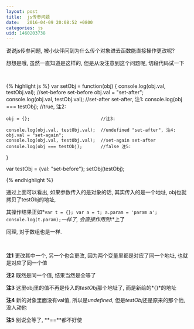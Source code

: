 ```yaml
---
layout: post
title:  js传参问题
date:   2016-04-09 20:08:52 +0800
categories: js
uid: 1460203738
---
```

说说js传参问题, 被小伙伴问到为什么传个对象进去函数能直接操作更改呢?

想想是哦, 虽然一直知道是这样的, 但是从没注意到这个问题呢, 切段代码试一下

<br>

{% highlight js %}
var setObj = function(obj) {
	console.log(obj.val, testObj.val);  //set-before set-before
	obj.val = "set-after";
	console.log(obj.val, testObj.val);  //set-after set-after, 注1:
	console.log(obj === testObj);       //true, 注2:

	obj = {};						    //注3:
    
	console.log(obj.val, testObj.val);  //undefined "set-after", 注4:
	obj.val = "set-again";
	console.log(obj.val, testObj.val);  //set-again set-after
	console.log(obj === testObj);       //false 注5:
}

var testObj = {val: "set-before"};
setObj(testObj);


{% endhighlight %}


通过上面可以看出, 如果参数传入的是对象的话, 其实传入的是一个地址, obj也就拷贝了testObj的地址, 

其操作结果正如*`var t = {}; var a = t; a.param = 'param a'; console.log(t.param);`*一样了, 会直接作用到*t*上了

同理, 对于数组也是一样.

<br>

**注1** 更改其中一个, 另一个也会更改, 因为两个变量里都是对应了同一个地址, 也就是对应了同一个值

**注2** 既然是同一个值, 结果当然是全等了

**注3** 这里obj里的值不再是传入的*testObj*那个地址了, 而是新给的*{}*的地址

**注4** 新的对象里面没有val值, 所以是*undefined*, 但是*testObj*还是原来的那个他, 没人动他

**注5** 别说全等了, **==**都不好使
